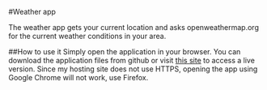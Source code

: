 #Weather app

The weather app gets your current location and asks openweathermap.org for the
current weather conditions in your area.

##How to use it
Simply open the application in your browser. You can download the application files
from github or visit [this site](http://dreamcatcherproject.net/josh/weatherApp) to
access a live version. Since my hosting site does not use HTTPS, opening the
app using Google Chrome will not work, use Firefox.
